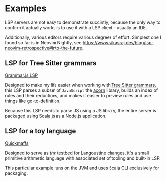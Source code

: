 # Examples

LSP servers are not easy to demonstrate succintly, because the only way to confirm it 
actually works is to use it with a LSP client - usually an IDE.

Additionally, various editors require various degrees of effort. Simplest 
one I found so far is in Neovim Nightly, see https://www.vikasraj.dev/blog/lsp-neovim-retrospective#into-the-future.

## LSP for Tree Sitter grammars

[Grammar.js LSP](https://github.com/keynmol/grammar-js-lsp)

Designed to make my life easier when working with [Tree Sitter grammars](https://github.com/tree-sitter/tree-sitter-scala/),
this LSP parses a subset of `JavaScript` the [acorn](https://github.com/acornjs/acorn)
library, builds an index of rules and their reductions, and makes it easier 
to preview rules and use things like go-to-definition.

Because this LSP needs to parse JS using a JS library, the entire server is packaged 
using Scala.js as a Node.js application.

## LSP for a toy language

[Quickmaffs](https://github.com/neandertech/quickmaffs)

Designed to serve as _the_ testbed for Langoustine changes, it's a small primitive
arithmetic language with associated set of tooling and built-in LSP.

This particular example runs on the JVM and uses Scala CLI exclusively for packaging.
